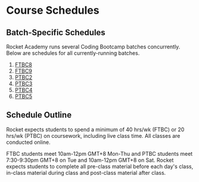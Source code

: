 # Course Schedules

## Batch-Specific Schedules

Rocket Academy runs several Coding Bootcamp batches concurrently. Below are schedules for all currently-running batches.

1. [FTBC8](https://schedules.rocketacademy.co/#/ftbc8)
2. [FTBC9](https://schedules.rocketacademy.co/#/ftbc9)
3. [PTBC2](https://schedules.rocketacademy.co/#/ptbc2)
4. [PTBC3](https://schedules.rocketacademy.co/#/ptbc3)
5. [PTBC4](https://schedules.rocketacademy.co/#/ptbc4)
6. [PTBC5](https://schedules.rocketacademy.co/#/ptbc5)

## Schedule Outline

Rocket expects students to spend a minimum of 40 hrs/wk (FTBC) or 20 hrs/wk (PTBC) on coursework, including live class time. All classes are conducted online.

FTBC students meet 10am-12pm GMT+8 Mon-Thu and PTBC students meet 7:30-9:30pm GMT+8 on Tue and 10am-12pm GMT+8 on Sat. Rocket expects students to complete all pre-class material before each day's class, in-class material during class and post-class material after class.
